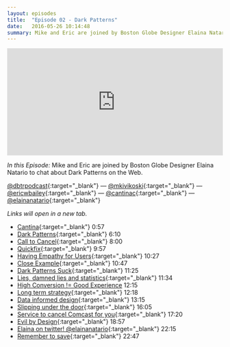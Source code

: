 ```yaml
---
layout: episodes
title:  "Episode 02 - Dark Patterns"
date:   2016-05-26 10:14:48
summary: Mike and Eric are joined by Boston Globe Designer Elaina Natario to chat about Dark Patterns on the Web.
---
```


<iframe width="100%" height="250" scrolling="no" frameborder="no" src="https://w.soundcloud.com/player/?url=https%3A//api.soundcloud.com/tracks/266022797&amp;auto_play=false&amp;hide_related=false&amp;show_comments=true&amp;show_user=true&amp;show_reposts=false&amp;visual=true"></iframe>

_In this Episode:_ Mike and Eric are joined by Boston Globe Designer Elaina Natario to chat about Dark Patterns on the Web.

[@dbtrpodcast](https://twitter.com/dbtrpodcast){:target="_blank"} &mdash;
[@mkivikoski](https://twitter.com/mkivikoski){:target="_blank"} &mdash;
[@ericwbailey](https://twitter.com/ericwbailey){:target="_blank"} &mdash;
[@cantinac](https://twitter.com/cantinac){:target="_blank"} &mdash;
[@elainanatario](https://twitter.com/elainanatario){:target="_blank"} 

_Links will open in a new tab._

- [Cantina](http://cantina.co){:target="_blank"} 0:57
- [Dark Patterns](http://darkpatterns.org){:target="_blank"} 6:10
- [Call to Cancel](https://customer.xfinity.com/help-and-support/internet/cancel-my-xfinity-services){:target="_blank"} 8:00
- [Quickfix](https://en.wikipedia.org/wiki/Hotfix){:target="_blank"} 9:57
- [Having Empathy for Users](https://en.wikipedia.org/wiki/Empathic_design){:target="_blank"} 10:27
- [Close Example](https://rationalconspiracy.com/2016/04/24/dark-patterns-by-the-boston-globe/){:target="_blank"} 10:47
- [Dark Patterns Suck](http://www.formisimo.com/blog/transparent-ux-sells-and-heres-why/){:target="_blank"} 11:25
- [Lies, damned lies and statistics](https://en.wikipedia.org/wiki/Lies,_damned_lies,_and_statistics){:target="_blank"} 11:34
- [High Conversion != Good Experience](https://twitter.com/levelsio/status/730043748273393664) 12:15
- [Long term strategy](https://twitter.com/parasight/status/730049973279174656){:target="_blank"} 12:18
- [Data informed design](https://en.wikipedia.org/wiki/Data-informed_decision-making){:target="_blank"} 13:15
- [Slipping under the door](https://www.youtube.com/watch?v=ZbvE91qScjQ){:target="_blank"} 16:05
- [Service to cancel Comcast for you](http://www.geek.com/news/new-service-will-cancel-your-comcast-in-5-minutes-for-5-1635672/){:target="_blank"} 17:20
- [Evil by Design](http://evilbydesign.info/){:target="_blank"} 18:57
- [Elaina on twitter! @elainanatario](https://twitter.com/elainanatario){:target="_blank"} 22:15
- [Remember to save](http://giphy.com/gifs/whoa-save-1jfc4pE1WBYOs){:target="_blank"} 22:47